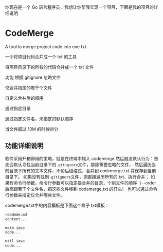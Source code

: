 你现在是一个 Go 语言程序员，我想让你帮我实现一个项目，下面是我的项目的详细说明

# CodeMerge

A tool to merge project code into one txt.

一个将项目代码合并成一个 txt 的工具

将项目目录下的所有的代码合并成一个 txt 文件

功能
根据.gitignore 忽略文件

仅合并指定的若干个文件

自定义合并后的顺序

通过指定目录

通过指定文件名，未指定的默认顺序

当文件超过 10M 的时候拆分

## 功能详细说明

软件采用开箱即用的策略，就是在终端中输入 codemerge 然后触发默认行为：首先会默认寻找当前目录下的`.gitignore`文件，排除需要忽略的文件， 然后遍历当前目录下所有的文本文件，不论后缀格式，合并到 codemerge.txt 并保存到当前目录下。 如果没有找到`.gitignore`文件，则直接遍历所有的 txt，执行合并； 如果有命令行参数，命令行参数可以指定要合并的目录，个别文件的顺序（--order 后面跟若干个文件名，把这些文件移到 codemerge.txt 的开头） 也可以通过命令行参数来指定仅合并哪些文件。

codemerge.txt中的内容模板是下面这个样子
txt模板：
```txt
reademe.md
content...

main.java
code...

util.java
code...

```
